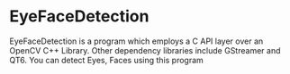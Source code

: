 # EyeFaceDetection
EyeFaceDetection is a program which employs a C API layer over an OpenCV C++ Library. Other dependency libraries include GStreamer and QT6. You can detect Eyes, Faces using this program
